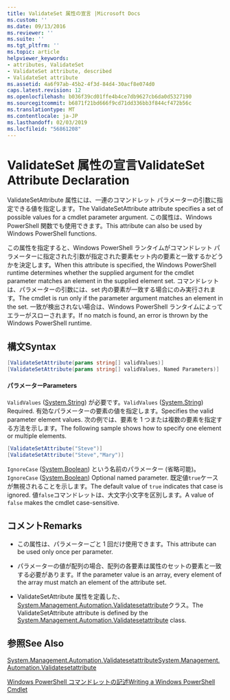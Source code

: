 ```yaml
---
title: ValidateSet 属性の宣言 |Microsoft Docs
ms.custom: ''
ms.date: 09/13/2016
ms.reviewer: ''
ms.suite: ''
ms.tgt_pltfrm: ''
ms.topic: article
helpviewer_keywords:
- attributes, ValidateSet
- ValidateSet attribute, described
- ValidateSet attribute
ms.assetid: 4a6f97ab-45b2-4f3d-84d4-30acf8e074d0
caps.latest.revision: 12
ms.openlocfilehash: b036f39cd01ffe4b4ce7db9627cb6da0d5327190
ms.sourcegitcommit: b6871f21bd666f9cd71dd336bb3f844cf472b56c
ms.translationtype: MT
ms.contentlocale: ja-JP
ms.lasthandoff: 02/03/2019
ms.locfileid: "56861208"
---
```

# <a name="validateset-attribute-declaration"></a><span data-ttu-id="fcc58-102">ValidateSet 属性の宣言</span><span class="sxs-lookup"><span data-stu-id="fcc58-102">ValidateSet Attribute Declaration</span></span>

<span data-ttu-id="fcc58-103">ValidateSetAttribute 属性には、一連のコマンドレット パラメーターの引数に指定できる値を指定します。</span><span class="sxs-lookup"><span data-stu-id="fcc58-103">The ValidateSetAttribute attribute specifies a set of possible values for a cmdlet parameter argument.</span></span> <span data-ttu-id="fcc58-104">この属性は、Windows PowerShell 関数でも使用できます。</span><span class="sxs-lookup"><span data-stu-id="fcc58-104">This attribute can also be used by Windows PowerShell functions.</span></span>

<span data-ttu-id="fcc58-105">この属性を指定すると、Windows PowerShell ランタイムがコマンドレット パラメーターに指定された引数が指定された要素セット内の要素と一致するかどうかを決定します。</span><span class="sxs-lookup"><span data-stu-id="fcc58-105">When this attribute is specified, the Windows PowerShell runtime determines whether the supplied argument for the cmdlet parameter matches an element in the supplied element set.</span></span> <span data-ttu-id="fcc58-106">コマンドレットは、パラメーターの引数には、set 内の要素が一致する場合にのみ実行されます。</span><span class="sxs-lookup"><span data-stu-id="fcc58-106">The cmdlet is run only if the parameter argument matches an element in the set.</span></span> <span data-ttu-id="fcc58-107">一致が検出されない場合は、Windows PowerShell ランタイムによってエラーがスローされます。</span><span class="sxs-lookup"><span data-stu-id="fcc58-107">If no match is found, an error is thrown by the Windows PowerShell runtime.</span></span>

## <a name="syntax"></a><span data-ttu-id="fcc58-108">構文</span><span class="sxs-lookup"><span data-stu-id="fcc58-108">Syntax</span></span>

```csharp
[ValidateSetAttribute(params string[] validValues)]
[ValidateSetAttribute(params string[] validValues, Named Parameters)]
```

#### <a name="parameters"></a><span data-ttu-id="fcc58-109">パラメーター</span><span class="sxs-lookup"><span data-stu-id="fcc58-109">Parameters</span></span>

<span data-ttu-id="fcc58-110">`ValidValues` ([System.String](/dotnet/api/System.String)) が必要です。</span><span class="sxs-lookup"><span data-stu-id="fcc58-110">`ValidValues` ([System.String](/dotnet/api/System.String)) Required.</span></span> <span data-ttu-id="fcc58-111">有効なパラメーターの要素の値を指定します。</span><span class="sxs-lookup"><span data-stu-id="fcc58-111">Specifies the valid parameter element values.</span></span> <span data-ttu-id="fcc58-112">次の例では、要素を 1 つまたは複数の要素を指定する方法を示します。</span><span class="sxs-lookup"><span data-stu-id="fcc58-112">The following sample shows how to specify one element or multiple elements.</span></span>

```csharp
[ValidateSetAttribute("Steve")]
[ValidateSetAttribute("Steve","Mary")]
```

<span data-ttu-id="fcc58-113">`IgnoreCase` ([System.Boolean](/dotnet/api/System.Boolean)) という名前のパラメーター (省略可能)。</span><span class="sxs-lookup"><span data-stu-id="fcc58-113">`IgnoreCase` ([System.Boolean](/dotnet/api/System.Boolean)) Optional named parameter.</span></span> <span data-ttu-id="fcc58-114">既定値`true`ケースが無視されることを示します。</span><span class="sxs-lookup"><span data-stu-id="fcc58-114">The default value of `true` indicates that case is ignored.</span></span> <span data-ttu-id="fcc58-115">値`false`コマンドレットは、大文字小文字を区別します。</span><span class="sxs-lookup"><span data-stu-id="fcc58-115">A value of `false` makes the cmdlet case-sensitive.</span></span>

## <a name="remarks"></a><span data-ttu-id="fcc58-116">コメント</span><span class="sxs-lookup"><span data-stu-id="fcc58-116">Remarks</span></span>

- <span data-ttu-id="fcc58-117">この属性は、パラメーターごと 1 回だけ使用できます。</span><span class="sxs-lookup"><span data-stu-id="fcc58-117">This attribute can be used only once per parameter.</span></span>

- <span data-ttu-id="fcc58-118">パラメーターの値が配列の場合、配列の各要素は属性のセットの要素と一致する必要があります。</span><span class="sxs-lookup"><span data-stu-id="fcc58-118">If the parameter value is an array, every element of the array must match an element of the attribute set.</span></span>

- <span data-ttu-id="fcc58-119">ValidateSetAttribute 属性を定義した、 [System.Management.Automation.Validatesetattribute](/dotnet/api/System.Management.Automation.ValidateSetAttribute)クラス。</span><span class="sxs-lookup"><span data-stu-id="fcc58-119">The ValidateSetAttribute attribute is defined by the [System.Management.Automation.Validatesetattribute](/dotnet/api/System.Management.Automation.ValidateSetAttribute) class.</span></span>

## <a name="see-also"></a><span data-ttu-id="fcc58-120">参照</span><span class="sxs-lookup"><span data-stu-id="fcc58-120">See Also</span></span>

[<span data-ttu-id="fcc58-121">System.Management.Automation.Validatesetattribute</span><span class="sxs-lookup"><span data-stu-id="fcc58-121">System.Management.Automation.Validatesetattribute</span></span>](/dotnet/api/System.Management.Automation.ValidateSetAttribute)

[<span data-ttu-id="fcc58-122">Windows PowerShell コマンドレットの記述</span><span class="sxs-lookup"><span data-stu-id="fcc58-122">Writing a Windows PowerShell Cmdlet</span></span>](./writing-a-windows-powershell-cmdlet.md)
